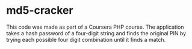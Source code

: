 # md5-cracker
This code was made as part of a Coursera PHP course. The application takes a hash password of a four-digit string and finds the original PIN by trying each possible four digit combination until it finds a match.
